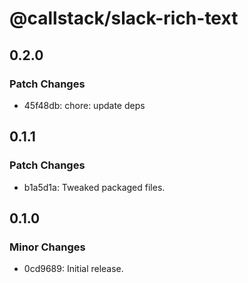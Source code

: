 # @callstack/slack-rich-text

## 0.2.0

### Patch Changes

- 45f48db: chore: update deps

## 0.1.1

### Patch Changes

- b1a5d1a: Tweaked packaged files.

## 0.1.0

### Minor Changes

- 0cd9689: Initial release.
